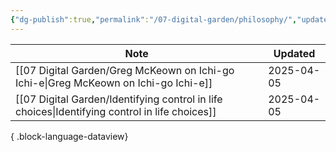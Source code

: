 ```yaml
---
{"dg-publish":true,"permalink":"/07-digital-garden/philosophy/","updated":"2025-04-05T16:57:13.356-07:00"}
---
```



| Note                                                                                              | Updated    |
| ------------------------------------------------------------------------------------------------- | ---------- |
| [[07 Digital Garden/Greg McKeown on Ichi-go Ichi-e\|Greg McKeown on Ichi-go Ichi-e]]           | 2025-04-05 |
| [[07 Digital Garden/Identifying control in life choices\|Identifying control in life choices]] | 2025-04-05 |

{ .block-language-dataview}
